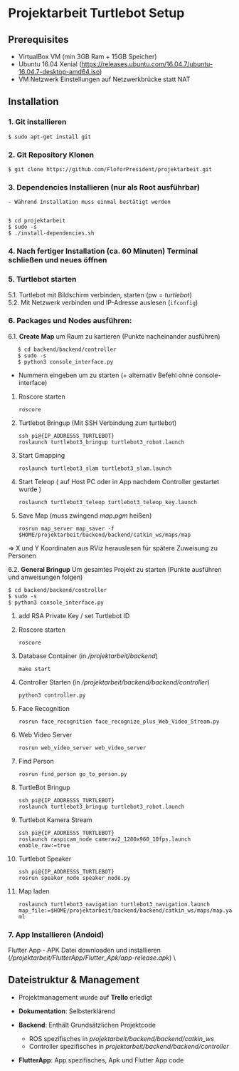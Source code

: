 # Projektarbeit Turtlebot Setup

## Prerequisites
- VirtualBox VM (min 3GB Ram + 15GB Speicher)
- Ubuntu 16.04 Xenial (https://releases.ubuntu.com/16.04.7/ubuntu-16.04.7-desktop-amd64.iso)
- VM Netzwerk Einstellungen auf Netzwerkbrücke statt NAT

## Installation
### 1. Git installieren


    $ sudo apt-get install git

### 2. Git Repository Klonen


    $ git clone https://github.com/FloforPresident/projektarbeit.git

### 3. Dependencies Installieren (nur als Root ausführbar)
    - Während Installation muss einmal bestätigt werden


    $ cd projektarbeit
    $ sudo -s
    $ ./install-dependencies.sh
 
### 4. Nach fertiger Installation (ca. 60 Minuten) Terminal schließen und neues öffnen
### 5. Turtlebot starten
   5.1. Turtlebot mit Bildschirm verbinden, starten (pw = _turtlebot_) \
   5.2. Mit Netzwerk verbinden und IP-Adresse auslesen (`ifconfig`)
### 6. Packages und Nodes ausführen:

6.1. **Create Map** um Raum zu kartieren (Punkte nacheinander ausführen)
   
       $ cd backend/backend/controller
       $ sudo -s
       $ python3 console_interface.py

- Nummern eingeben um zu starten (+ alternativ Befehl ohne console-interface)
1. Roscore starten 
   
    `roscore`
2. Turtlebot Bringup (Mit SSH Verbindung zum turtlebot)
   
    `ssh pi@{IP_ADDRESSS_TURTLEBOT}` \
    `roslaunch turtlebot3_bringup turtlebot3_robot.launch` 
   
3. Start Gmapping
   
   `roslaunch turtlebot3_slam turtlebot3_slam.launch`

4. Start Teleop ( auf Host PC oder in App nachdem Controller gestartet wurde )

   `roslaunch turtlebot3_teleop turtlebot3_teleop_key.launch`

5. Save Map (muss zwingend _map.pgm_ heißen)

   `rosrun map_server map_saver -f $HOME/projektarbeit/backend/backend/catkin_ws/maps/map`

=> X und Y Koordinaten aus RViz herauslesen für spätere Zuweisung zu Personen

    
6.2. **General Bringup** Um gesamtes Projekt zu starten (Punkte ausführen und anweisungen folgen)

    $ cd backend/backend/controller
    $ sudo -s
    $ python3 console_interface.py

1. add RSA Private Key / set Turtlebot ID
2. Roscore starten 
   
    `roscore`
3. Database Container (in _/projektarbeit/backend_)
    
    `make start`
    
4. Controller Starten (in _/projektarbeit/backend/backend/controller_)

    `python3 controller.py`

5. Face Recognition

   `rosrun face_recognition face_recognize_plus_Web_Video_Stream.py`

6. Web Video Server

    `rosrun web_video_server web_video_server`

7. Find Person

    `rosrun find_person go_to_person.py`

8. TurtleBot Bringup

   `ssh pi@{IP_ADDRESSS_TURTLEBOT}` \
   `roslaunch turtlebot3_bringup turtlebot3_robot.launch`

9. Turtlebot Kamera Stream
   
   `ssh pi@{IP_ADDRESSS_TURTLEBOT}` \
   `roslaunch raspicam_node camerav2_1280x960_10fps.launch enable_raw:=true`

10. Turtlebot Speaker
    
    `ssh pi@{IP_ADDRESSS_TURTLEBOT}` \
    `rosrun speaker_node speaker_node.py`

11. Map laden
   
    `roslaunch turtlebot3_navigation turtlebot3_navigation.launch map_file:=$HOME/projektarbeit/backend/backend/catkin_ws/maps/map.yaml` 


### 7. App Installieren (Andoid)

Flutter App - APK Datei downloaden und installieren (_/projektarbeit/FlutterApp/Flutter_Apk/app-release.apk_) \


## Dateistruktur & Management

- Projektmanagement wurde auf **Trello** erledigt
  

- **Dokumentation**: Selbsterklärend
- **Backend**: Enthält Grundsätzlichen Projektcode 
    - ROS spezifisches in _projektarbeit/backend/backend/catkin_ws_
    - Controller spezifisches in _projektarbeit/backend/backend/controller_ 
- **FlutterApp**: App spezifisches, Apk und Flutter App code



